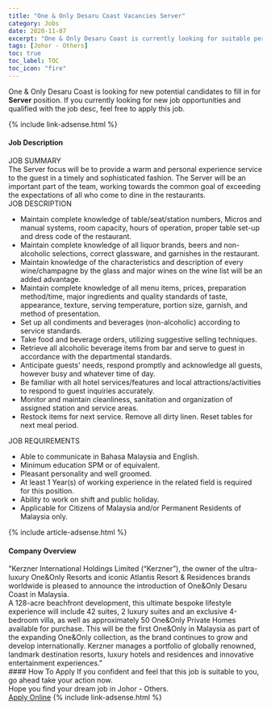 ```yaml
---
title: "One & Only Desaru Coast Vacancies Server" 
category: Jobs 
date: 2020-11-07 
excerpt: "One & Only Desaru Coast is currently looking for suitable person to fill in the Server which positioned at Johor - Others" 
tags: [Johor - Others] 
toc: true 
toc_label: TOC 
toc_icon: "fire" 
--- 
```


<p>One & Only Desaru Coast is looking for new potential candidates to fill in for <b>Server</b> position. If you currently looking for new job opportunities and qualified with the job desc, feel free to apply this job.
</p>{% include link-adsense.html %} 
<div><div><div><h4>Job Description</h4></div></div><div><div><span><div><div><div>JOB SUMMARY</div><div>The Server focus will be to provide a warm and personal experience service to the guest in a timely and sophisticated fashion. The Server will be an important part of the team, working towards the common goal of exceeding the expectations of all who come to dine in the restaurants.</div><div>JOB DESCRIPTION</div><ul><li>Maintain complete knowledge of table/seat/station numbers, Micros and manual systems, room capacity, hours of operation, proper table set-up and dress code of the restaurant.</li><li>Maintain complete knowledge of all liquor brands, beers and non-alcoholic selections, correct glassware, and garnishes in the restaurant.</li><li>Maintain knowledge of the characteristics and description of every wine/champagne by the glass and major wines on the wine list will be an added advantage.</li><li>Maintain complete knowledge of all menu items, prices, preparation method/time, major ingredients and quality standards of taste, appearance, texture, serving temperature, portion size, garnish, and method of presentation.</li><li>Set up all condiments and beverages (non-alcoholic) according to service standards.</li><li>Take food and beverage orders, utilizing suggestive selling techniques.</li><li>Retrieve all alcoholic beverage items from bar and serve to guest in accordance with the departmental standards.</li><li>Anticipate guests' needs, respond promptly and acknowledge all guests, however busy and whatever time of day.</li><li>Be familiar with all hotel services/features and local attractions/activities to respond to guest inquiries accurately.</li><li>Monitor and maintain cleanliness, sanitation and organization of assigned station and service areas.</li><li>Restock items for next service. Remove all dirty linen. Reset tables for next meal period.</li></ul><div>JOB REQUIREMENTS</div><ul><li>Able to communicate in Bahasa Malaysia and English.</li><li>Minimum education SPM or of equivalent.</li><li>Pleasant personality and well groomed.</li><li>At least 1&#160;Year(s) of working experience in the related field is required for this position.</li><li>Ability to work on shift and public holiday.</li><li>Applicable for Citizens of Malaysia and/or Permanent Residents of Malaysia only.</li></ul></div></div></span></div></div></div> 
{% include article-adsense.html %} 
<div><div><div><h4>Company Overview</h4></div></div><div><div><span><div><div>"Kerzner International Holdings Limited (&#8220;Kerzner&#8221;), the owner of the ultra-luxury One&amp;Only Resorts and iconic Atlantis Resort &amp; Residences brands worldwide is pleased to announce the introduction of One&amp;Only Desaru Coast in Malaysia.&#160;&#160;</div>
<div>A 128-acre beachfront development, this ultimate bespoke lifestyle experience will include 42 suites, 2 luxury suites and an exclusive 4-bedroom villa, as well as approximately 50 One&amp;Only Private Homes available for purchase. This will be the first One&amp;Only in Malaysia as part of the expanding One&amp;Only collection, as the brand continues to grow and develop internationally. Kerzner manages a portfolio of globally renowned, landmark destination resorts, luxury hotels and residences and innovative entertainment experiences."</div></div></span></div></div></div> 
#### How To Apply 
If you confident and feel that this job is suitable to you, go ahead take your action now. <br/> 
Hope you find your dream job in Johor - Others. <br/> 
<a href="https://www.jobstreet.com.my/en/job/server-4419475?jobId=jobstreet-my-job-4419475&sectionRank=7&token=0~02ac2a82-081c-4332-aadc-b19b9fad67d8&fr=SRP%20View%20In%20New%20Ta" class="btn btn--info" target="_blank" rel="nofollow noopenner">Apply Online</a> 
{% include link-adsense.html %} 